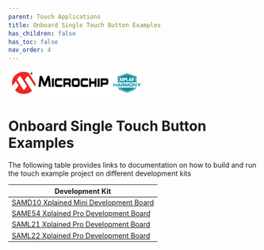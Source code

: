 ```yaml
---
parent: Touch Applications
title: Onboard Single Touch Button Examples
has_children: false
has_toc: false
nav_order: 4
---
```

![Microchip logo](../../images/microchip_logo.png)
![Harmony logo small](../../images/microchip_mplab_harmony_logo_small.png)

# Onboard Single Touch Button Examples
The following table provides links to documentation on how to build and run the touch example project on different development kits

| Development Kit |
| --- |
|[SAMD10 Xplained Mini Development Board](docs/readme_sam_d10_xmini.md)|
|[SAME54 Xplained Pro Development Board](docs/readme_sam_e54_xpro.md)|
|[SAML21 Xplained Pro Development Board](docs/readme_sam_l21_xpro.md)|
|[SAML22 Xplained Pro Development Board](docs/readme_sam_l22_xpro.md)|
